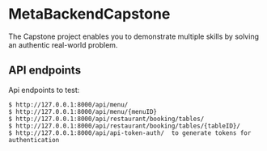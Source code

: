 # MetaBackendCapstone
The Capstone project enables you to demonstrate multiple skills by solving an authentic real-world problem. 

## API endpoints 
Api endpoints to test:

```
$ http://127.0.0.1:8000/api/menu/
$ http://127.0.0.1:8000/api/menu/{menuID}
$ http://127.0.0.1:8000/api/restaurant/booking/tables/
$ http://127.0.0.1:8000/api/restaurant/booking/tables/{tableID}/
$ http://127.0.0.1:8000/api/api-token-auth/  to generate tokens for authentication
```
